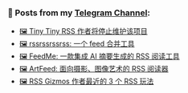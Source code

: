 ### 📰 Posts from my [Telegram Channel](https://t.me/s/aboutrss):
<!-- BLOG-POST-LIST:START -->
- [🖼 Tiny Tiny RSS 作者将停止维护该项目](https://t.me/aboutrss/1522)
- [🖼 rssrssrssrss: 一个 feed 合并工具](https://t.me/aboutrss/1521)
- [🖼 FeedMe: 一款集成 AI 摘要生成的 RSS 阅读工具](https://t.me/aboutrss/1520)
- [🖼 ArtFeed: 面向摄影、图像艺术的 RSS 阅读器](https://t.me/aboutrss/1519)
- [🖼 RSS Gizmos 作者最近的 3 个 RSS 玩法](https://t.me/aboutrss/1518)
<!-- BLOG-POST-LIST:END -->

<!--
**AboutRSS/AboutRSS** is a ✨ _special_ ✨ repository because its `README.md` (this file) appears on your GitHub profile.

Here are some ideas to get you started:

- 🔭 I’m currently working on ...
- 🌱 I’m currently learning ...
- 👯 I’m looking to collaborate on ...
- 🤔 I’m looking for help with ...
- 💬 Ask me about ...
- 📫 How to reach me: ...
- 😄 Pronouns: ...
- ⚡ Fun fact: ...
-->
